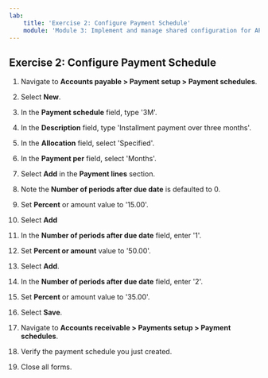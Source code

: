 ```yaml
---
lab:
    title: 'Exercise 2: Configure Payment Schedule'
    module: 'Module 3: Implement and manage shared configuration for AP and AR'
---
```



## Exercise 2: Configure Payment Schedule

1. Navigate to **Accounts payable &gt; Payment setup &gt; Payment schedules**.

2. Select **New**.

3. In the **Payment schedule** field, type '3M'.

4. In the **Description** field, type 'Installment payment over three months'.

5. In the **Allocation** field, select 'Specified'.

6. In the **Payment per** field, select 'Months'.

7. Select **Add** in the **Payment lines** section.

8. Note the **Number of periods after due date** is defaulted to 0.

9. Set **Percent** or amount value to '15.00'.

10. Select **Add**

11. In the **Number of periods after due date** field, enter '1'.

12. Set **Percent or amount** value to '50.00'.

13. Select **Add**.

14. In the **Number of periods after due date** field, enter '2'.

15. Set **Percent** or amount value to '35.00'.

16. Select **Save**.

17. Navigate to **Accounts receivable &gt; Payments setup &gt; Payment schedules**.

18. Verify the payment schedule you just created.

19. Close all forms.

 
